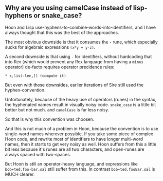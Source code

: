 ## Why are you using camelCase instead of lisp-hyphens or snake_case?

Hoon and Lisp use-hyphens-to-combine-words-into-identifiers, and I have
always thought that this was the best of the approaches.

The most obvious downside is that it consumes the `-` rune, which
especially sucks for algebraic expressions `(x*y + y-z)`.

A second downside is that using `-` for identifiers, without hardcoding
that into Rex (which would prevent any Rex language from having a
`minus` operator) de-facto requires operator precidence rules:

    * x,list-len,[] (compute it)

But even with those downsides, earlier iterations of Sire still used
the hyphen-convention.

Unfortunately, because of the heavy use of operators (runes) in the syntax,
the hyphenated names result in visually noisy code.  `snake_case` is a
little bit better but not much.  and `camelCase` is far less noisy.

So that is why this convention was choosen.

And this is not much of a problem in Hoon, because the convention is
to use single-word names wherever possible.  If you take some piece
of complex Hoon code, and rewrite most of identifiers to have longer
multi-word names, then it starts to get very noisy as well.  Hoon suffers
from this a little bit less because it's runes are all two characters,
and open-runes are always spaced with two-spaces.

But Hoon is still an operator-heavy language, and expressions like
`bob+ted.foo-bar.sal` still suffer from this.  In contrast
`bob+ted.fooBar.sal` is MUCH clearer.
